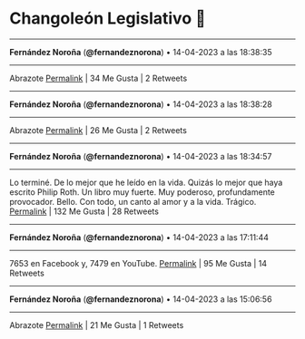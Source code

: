 # Changoleón Legislativo 🙈
*****
**Fernández Noroña** (**@fernandeznorona**) • 14-04-2023 a las 18:38:35
*****
Abrazote
[Permalink](https://twitter.com/fernandeznorona/status/1647066860439973890) | 34 Me Gusta | 2 Retweets
*****
**Fernández Noroña** (**@fernandeznorona**) • 14-04-2023 a las 18:38:28
*****
Abrazote
[Permalink](https://twitter.com/fernandeznorona/status/1647066831088132096) | 26 Me Gusta | 2 Retweets
*****
**Fernández Noroña** (**@fernandeznorona**) • 14-04-2023 a las 18:34:57
*****
Lo terminé. De lo mejor que he leído en la vida. Quizás lo mejor que haya escrito Philip Roth. Un libro muy fuerte. Muy poderoso, profundamente provocador. Bello. Con todo, un canto al amor y a la vida. Trágico.
[Permalink](https://twitter.com/fernandeznorona/status/1647065946215833600) | 132 Me Gusta | 28 Retweets
*****
**Fernández Noroña** (**@fernandeznorona**) • 14-04-2023 a las 17:11:44
*****
7653 en Facebook y, 7479 en YouTube.
[Permalink](https://twitter.com/fernandeznorona/status/1647045006232805379) | 95 Me Gusta | 14 Retweets
*****
**Fernández Noroña** (**@fernandeznorona**) • 14-04-2023 a las 15:06:56
*****
Abrazote
[Permalink](https://twitter.com/fernandeznorona/status/1647013599703883778) | 21 Me Gusta | 1 Retweets